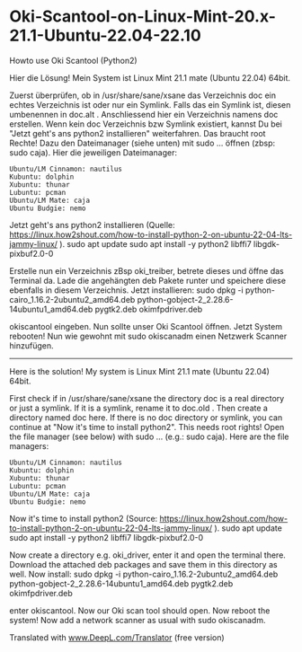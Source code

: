 # Oki-Scantool-on-Linux-Mint-20.x-21.1-Ubuntu-22.04-22.10
Howto use Oki Scantool (Python2)

Hier die Lösung! Mein System ist Linux Mint 21.1 mate (Ubuntu 22.04) 64bit.

Zuerst überprüfen, ob in /usr/share/sane/xsane das Verzeichnis doc ein echtes Verzeichnis ist oder nur ein Symlink.
Falls das ein Symlink ist, diesen umbenennen in doc.alt . Anschliessend hier ein Verzeichnis namens doc erstellen.
Wenn kein doc Verzeichnis bzw Symlink existiert, kannst Du bei "Jetzt geht's ans python2 installieren" weiterfahren.
Das braucht root Rechte! Dazu den Dateimanager (siehe unten) mit sudo ... öffnen (zbsp: sudo caja).
Hier die jeweiligen Dateimanager:

    Ubuntu/LM Cinnamon: nautilus
    Kubuntu: dolphin
    Xubuntu: thunar
    Lubuntu: pcman
    Ubuntu/LM Mate: caja
    Ubuntu Budgie: nemo

Jetzt geht's ans python2 installieren (Quelle: https://linux.how2shout.com/how-to-install-python-2-on-ubuntu-22-04-lts-jammy-linux/ ).
sudo apt update
sudo apt install -y python2 libffi7 libgdk-pixbuf2.0-0

Erstelle nun ein Verzeichnis zBsp oki_treiber, betrete dieses und öffne das Terminal da.
Lade die angehängten deb Pakete runter und speichere diese ebenfalls in diesem Verzeichnis.
Jetzt installieren:
sudo dpkg -i python-cairo_1.16.2-2ubuntu2_amd64.deb python-gobject-2_2.28.6-14ubuntu1_amd64.deb pygtk2.deb okimfpdriver.deb

okiscantool eingeben. Nun sollte unser Oki Scantool öffnen.
Jetzt System rebooten!
Nun wie gewohnt mit sudo okiscanadm einen Netzwerk Scanner hinzufügen.

---------------------

Here is the solution! My system is Linux Mint 21.1 mate (Ubuntu 22.04) 64bit.

First check if in /usr/share/sane/xsane the directory doc is a real directory or just a symlink.
If it is a symlink, rename it to doc.old . Then create a directory named doc here.
If there is no doc directory or symlink, you can continue at "Now it's time to install python2".
This needs root rights! Open the file manager (see below) with sudo ... (e.g.: sudo caja).
Here are the file managers:

    Ubuntu/LM Cinnamon: nautilus
    Kubuntu: dolphin
    Xubuntu: thunar
    Lubuntu: pcman
    Ubuntu/LM Mate: caja
    Ubuntu Budgie: nemo

Now it's time to install python2 (Source: https://linux.how2shout.com/how-to-install-python-2-on-ubuntu-22-04-lts-jammy-linux/ ).
sudo apt update
sudo apt install -y python2 libffi7 libgdk-pixbuf2.0-0

Now create a directory e.g. oki_driver, enter it and open the terminal there.
Download the attached deb packages and save them in this directory as well.
Now install:
sudo dpkg -i python-cairo_1.16.2-2ubuntu2_amd64.deb python-gobject-2_2.28.6-14ubuntu1_amd64.deb pygtk2.deb okimfpdriver.deb

enter okiscantool. Now our Oki scan tool should open.
Now reboot the system!
Now add a network scanner as usual with sudo okiscanadm.

Translated with www.DeepL.com/Translator (free version)
